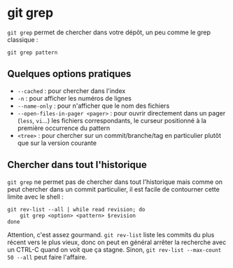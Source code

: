 git grep
========

`git grep` permet de chercher dans votre dépôt, un peu comme le grep classique : 

    git grep pattern

Quelques options pratiques
--------------------------

 * `--cached` : pour chercher dans l'index
 * `-n` : pour afficher les numéros de lignes
 * `--name-only` : pour n'afficher que le nom des fichiers
 * `--open-files-in-pager <pager>` : pour ouvrir directement dans un pager (`less`, `vi`…) les fichiers correspondants, le curseur positionné à la première occurrence du pattern
 * `<tree>` : pour chercher sur un commit/branche/tag en particulier plutôt que sur la version courante

Chercher dans tout l'historique
-------------------------------

`git grep` ne permet pas de chercher dans tout l'historique mais comme on peut chercher dans un commit particulier, il est facile de contourner cette limite avec le shell : 

    git rev-list --all | while read revision; do
        git grep <option> <pattern> $revision                 
    done

Attention, c'est assez gourmand. `git rev-list` liste les commits du plus récent vers le plus vieux, donc on peut en général arrêter la recherche avec un CTRL-C quand on voit que ça stagne. Sinon, `git rev-list --max-count 50 --all` peut faire l'affaire.

